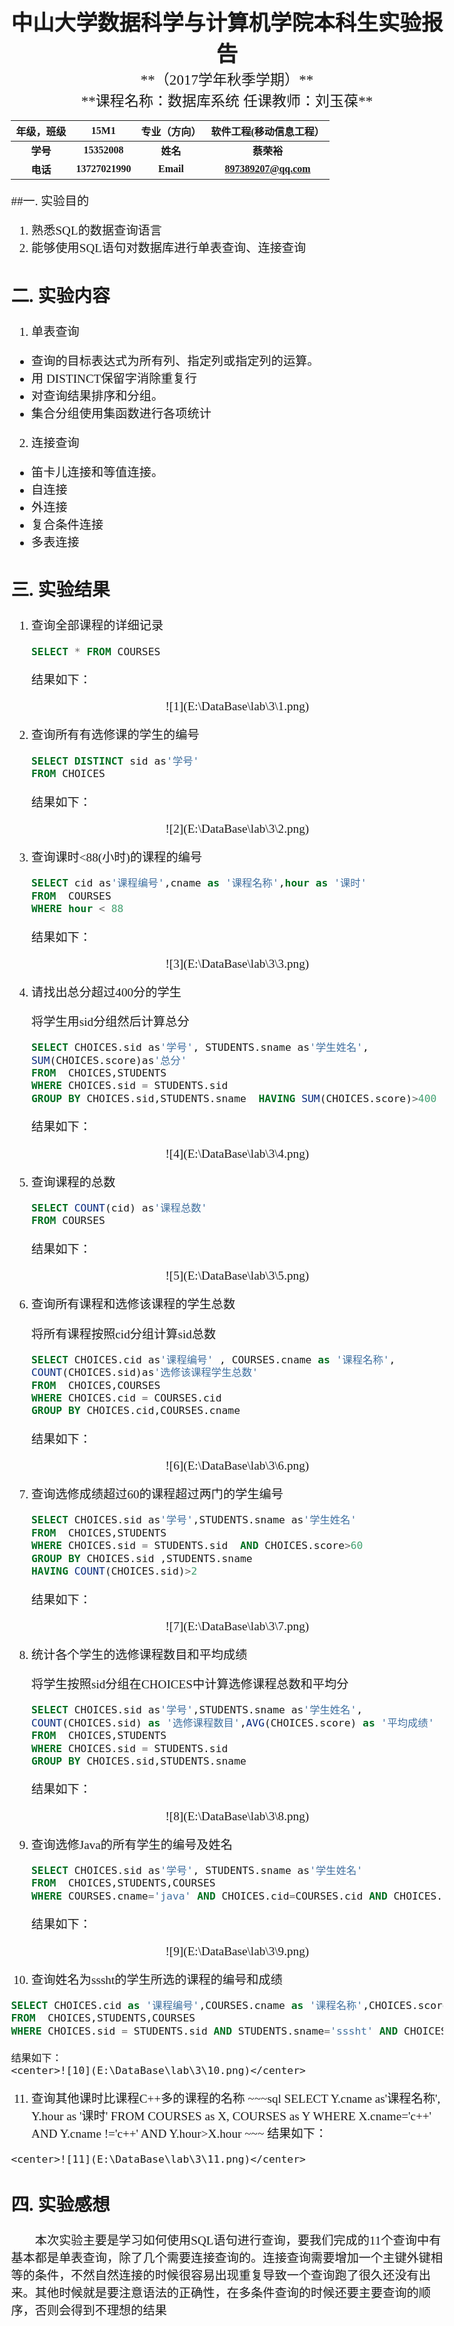 <top>

<body style="font-family: 'Times New Roman','楷体'; font-size: 1.2em"  >

<center><b style="font-size: 1.8em">中山大学数据科学与计算机学院本科生实验报告</b></center>

<center style="font-size: 1.2em">**（2017学年秋季学期）**</center>

<center style="font-size: 1.2em">**课程名称：数据库系统          任课教师：刘玉葆** </center>

| 年级，班级  |      15M1       |  专业（方向）   |     软件工程(移动信息工程）     |
| :----: | :-------------: | :-------: | :------------------: |
| **学号** |  **15352008**   |  **姓名**   |       **蔡荣裕**        |
| **电话** | **13727021990** | **Email** | **897389207@qq.com** |

##一.  实验目的	

1.    熟悉SQL的数据查询语言
2.    能够使用SQL语句对数据库进行单表查询、连接查询

## 二.  实验内容

1.  单表查询
   - 查询的目标表达式为所有列、指定列或指定列的运算。
   - 用 DISTINCT保留字消除重复行
   - 对查询结果排序和分组。
   - 集合分组使用集函数进行各项统计
2.  连接查询
   - 笛卡儿连接和等值连接。
   - 自连接
   - 外连接
   - 复合条件连接
   - 多表连接
## 三.  实验结果

1.  查询全部课程的详细记录
    ~~~sql
    SELECT * FROM COURSES
    ~~~
    结果如下：
    <center>![1](E:\DataBase\lab\3\1.png)</center>

2.  查询所有有选修课的学生的编号
    ~~~sql
    SELECT DISTINCT sid as'学号'
    FROM CHOICES
    ~~~
    结果如下：

    <center>![2](E:\DataBase\lab\3\2.png)</center>

3.  查询课时<88(小时)的课程的编号
    ~~~sql
    SELECT cid as'课程编号',cname as '课程名称',hour as '课时' 
    FROM  COURSES 
    WHERE hour < 88
    ~~~
    结果如下：

    <center>![3](E:\DataBase\lab\3\3.png)</center>

4.  请找出总分超过400分的学生

    将学生用sid分组然后计算总分

    ~~~sql
    SELECT CHOICES.sid as'学号', STUDENTS.sname as'学生姓名',
    SUM(CHOICES.score)as'总分'
    FROM  CHOICES,STUDENTS
    WHERE CHOICES.sid = STUDENTS.sid
    GROUP BY CHOICES.sid,STUDENTS.sname  HAVING SUM(CHOICES.score)>400
    ~~~
    结果如下：

    <center>![4](E:\DataBase\lab\3\4.png)</center>

5.  查询课程的总数
    ~~~sql
    SELECT COUNT(cid) as'课程总数' 
    FROM COURSES
    ~~~
    结果如下：

    <center>![5](E:\DataBase\lab\3\5.png)</center>

6.  查询所有课程和选修该课程的学生总数

    将所有课程按照cid分组计算sid总数

    ~~~sql
    SELECT CHOICES.cid as'课程编号' , COURSES.cname as '课程名称', 
    COUNT(CHOICES.sid)as'选修该课程学生总数' 
    FROM  CHOICES,COURSES
    WHERE CHOICES.cid = COURSES.cid 
    GROUP BY CHOICES.cid,COURSES.cname 
    ~~~
    结果如下：

    <center>![6](E:\DataBase\lab\3\6.png)</center>

7.  查询选修成绩超过60的课程超过两门的学生编号
    ~~~sql
    SELECT CHOICES.sid as'学号',STUDENTS.sname as'学生姓名'
    FROM  CHOICES,STUDENTS
    WHERE CHOICES.sid = STUDENTS.sid  AND CHOICES.score>60 
    GROUP BY CHOICES.sid ,STUDENTS.sname 
    HAVING COUNT(CHOICES.sid)>2
    ~~~
    结果如下：

    <center>![7](E:\DataBase\lab\3\7.png)</center>

8.  统计各个学生的选修课程数目和平均成绩

    将学生按照sid分组在CHOICES中计算选修课程总数和平均分

    ~~~sql
    SELECT CHOICES.sid as'学号',STUDENTS.sname as'学生姓名',
    COUNT(CHOICES.sid) as '选修课程数目',AVG(CHOICES.score) as '平均成绩' 
    FROM  CHOICES,STUDENTS
    WHERE CHOICES.sid = STUDENTS.sid 
    GROUP BY CHOICES.sid,STUDENTS.sname 
    ~~~
    结果如下：

    <center>![8](E:\DataBase\lab\3\8.png)</center>

9.  查询选修Java的所有学生的编号及姓名
    ~~~sql
    SELECT CHOICES.sid as'学号', STUDENTS.sname as'学生姓名'
    FROM  CHOICES,STUDENTS,COURSES
    WHERE COURSES.cname='java' AND CHOICES.cid=COURSES.cid AND CHOICES.sid = STUDENTS.sid
    ~~~
    结果如下：

    <center>![9](E:\DataBase\lab\3\9.png)</center>

10.  查询姓名为sssht的学生所选的课程的编号和成绩
  ~~~sql
  SELECT CHOICES.cid as '课程编号',COURSES.cname as '课程名称',CHOICES.score as '成绩' 
  FROM  CHOICES,STUDENTS,COURSES
  WHERE CHOICES.sid = STUDENTS.sid AND STUDENTS.sname='sssht' AND CHOICES.cid=COURSES.cid
  ~~~
    结果如下：
    <center>![10](E:\DataBase\lab\3\10.png)</center>


11.  查询其他课时比课程C++多的课程的名称
    ~~~sql
    SELECT Y.cname as'课程名称', Y.hour as '课时' 
    FROM  COURSES as X, COURSES as Y
    WHERE X.cname='c++' AND Y.cname !='c++' AND Y.hour>X.hour
    ~~~
    结果如下：

    <center>![11](E:\DataBase\lab\3\11.png)</center>

## 四. 实验感想

<p style="text-indent: 2em">本次实验主要是学习如何使用SQL语句进行查询，要我们完成的11个查询中有基本都是单表查询，除了几个需要连接查询的。连接查询需要增加一个主键外键相等的条件，不然自然连接的时候很容易出现重复导致一个查询跑了很久还没有出来。其他时候就是要注意语法的正确性，在多条件查询的时候还要主要查询的顺序，否则会得到不理想的结果</p>